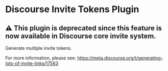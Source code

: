 # Discourse Invite Tokens Plugin

## :warning: This plugin is deprecated since this feature is now available in Discourse core invite system.

Generate multiple invite tokens.

For more information, please see: https://meta.discourse.org/t/generating-lots-of-invite-links/17563
